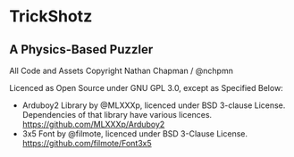 # TrickShotz
## A Physics-Based Puzzler

All Code and Assets Copyright Nathan Chapman / @nchpmn

Licenced as Open Source under GNU GPL 3.0, except as Specified Below:

- Arduboy2 Library by @MLXXXp, licenced under BSD 3-clause License. Dependencies of that library have various licences. https://github.com/MLXXXp/Arduboy2
- 3x5 Font by @filmote, licenced under BSD 3-Clause License. https://github.com/filmote/Font3x5